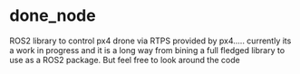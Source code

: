 # done_node
ROS2 library to control px4 drone via RTPS provided by px4..... currently its a work in progress and it is a long way from bining a full fledged library to use as a ROS2 package. But feel free to look around the code

